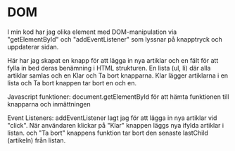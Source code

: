 # DOM

I min kod har jag olika element med DOM-manipulation via "getElementById" och "addEventListener" som lyssnar på knapptryck och uppdaterar sidan.

Här har jag skapat en knapp för att lägga in nya artiklar och en fält
för att fylla in bed deras benämning i HTML strukturen. En lista (ul, li) där alla artiklar samlas och en Klar och Ta bort knapparna. Klar lägger artiklarna i en lista och Ta bort knappen tar bort en och en.

Javascript funktioner:
document.getElementById för att hämta funktionen till knapparna och inmättningen

Event Listeners:
addEventListener lagt jag för att lägga in nya artiklar vid "click".
När användaren klickar på "Klar" knappen läggs nya ifylda artiklar i listan.
och "Ta bort" knappens funktion tar bort den senaste lastChild (artikeln) från listan.
